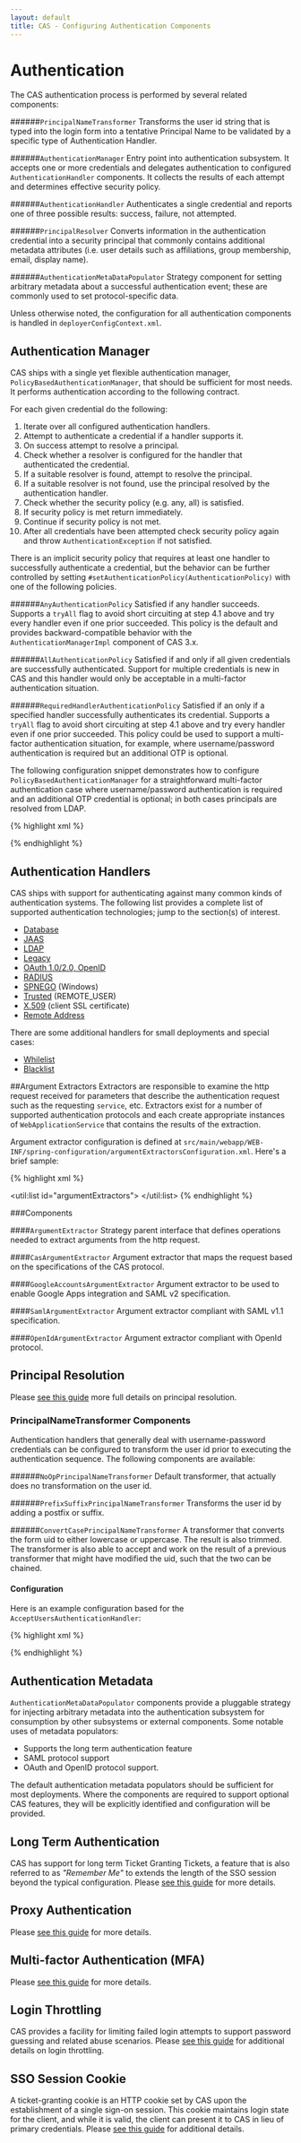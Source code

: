 ```yaml
---
layout: default
title: CAS - Configuring Authentication Components
---
```


# Authentication
The CAS authentication process is performed by several related components:

######`PrincipalNameTransformer`
Transforms the user id string that is typed into the login form into a tentative Principal Name to be
validated by a specific type of Authentication Handler.

######`AuthenticationManager`
Entry point into authentication subsystem. It accepts one or more credentials and delegates authentication to
configured `AuthenticationHandler` components. It collects the results of each attempt and determines effective
security policy.

######`AuthenticationHandler`
Authenticates a single credential and reports one of three possible results: success, failure, not attempted.

######`PrincipalResolver`
Converts information in the authentication credential into a security principal that commonly contains additional
metadata attributes (i.e. user details such as affiliations, group membership, email, display name).

######`AuthenticationMetaDataPopulator`
Strategy component for setting arbitrary metadata about a successful authentication event; these are commonly used
to set protocol-specific data.

Unless otherwise noted, the configuration for all authentication components is handled in `deployerConfigContext.xml`.

## Authentication Manager
CAS ships with a single yet flexible authentication manager, `PolicyBasedAuthenticationManager`, that should be
sufficient for most needs. It performs authentication according to the following contract.

For each given credential do the following:

1. Iterate over all configured authentication handlers.
2. Attempt to authenticate a credential if a handler supports it.
3. On success attempt to resolve a principal.
  1. Check whether a resolver is configured for the handler that authenticated the credential.
  2. If a suitable resolver is found, attempt to resolve the principal.
  3. If a suitable resolver is not found, use the principal resolved by the authentication handler.
4. Check whether the security policy (e.g. any, all) is satisfied.
  1. If security policy is met return immediately.
  2. Continue if security policy is not met.
5. After all credentials have been attempted check security policy again and throw `AuthenticationException`
if not satisfied.

There is an implicit security policy that requires at least one handler to successfully authenticate a credential,
but the behavior can be further controlled by setting `#setAuthenticationPolicy(AuthenticationPolicy)`
with one of the following policies.


######`AnyAuthenticationPolicy`
Satisfied if any handler succeeds. Supports a `tryAll` flag to avoid short circuiting at step 4.1 above and try every
handler even if one prior succeeded. This policy is the default and provides backward-compatible behavior with the
`AuthenticationManagerImpl` component of CAS 3.x.


######`AllAuthenticationPolicy`
Satisfied if and only if all given credentials are successfully authenticated. Support for multiple credentials is
new in CAS and this handler would only be acceptable in a multi-factor authentication situation.


######`RequiredHandlerAuthenticationPolicy`
Satisfied if an only if a specified handler successfully authenticates its credential. Supports a `tryAll` flag to
avoid short circuiting at step 4.1 above and try every handler even if one prior succeeded. This policy could be
used to support a multi-factor authentication situation, for example, where username/password authentication is
required but an additional OTP is optional.

The following configuration snippet demonstrates how to configure `PolicyBasedAuthenticationManager` for a
straightforward multi-factor authentication case where username/password authentication is required and an additional OTP credential is optional; in both cases principals are resolved from LDAP.

{% highlight xml %}
<bean id="passwordHandler"
      class="org.jasig.cas.authentication.LdapAuthenticationHandler">
      <!-- Details elided for simplicity -->
</bean>

<bean id="oneTimePasswordHandler"
      class="com.example.cas.authentication.CustomOTPAuthenticationHandler"
      p:name="oneTimePasswordHandler" />

<bean id="authenticationPolicy"
      class="org.jasig.cas.authentication.RequiredHandlerAuthenticationPolicyFactory"
      c:requiredHandlerName="passwordHandler"
      p:tryAll="true" />

<bean id="ldapPrincipalResolver"
      class="org.jasig.cas.authentication.principal.CredentialsToLdapAttributePrincipalResolver">
      <!-- Details elided for simplicity -->
</bean>

<bean id="authenticationManager"
      class="org.jasig.cas.authentication.PolicyBasedAuthenticationManager"
      p:authenticationPolicy-ref="authenticationPolicy">
  <constructor-arg>
    <map>
      <entry key-ref="passwordHandler" value-ref="ldapPrincipalResolver"/>
      <entry key-ref="oneTimePasswordHandler" value-ref="ldapPrincipalResolver" />
    </map>
  </constructor-arg>
  <property name="authenticationMetaDataPopulators">
    <list>
      <bean class="org.jasig.cas.authentication.SuccessfulHandlerMetaDataPopulator" />
    </list>
  </property>
</bean>
{% endhighlight %}

## Authentication Handlers
CAS ships with support for authenticating against many common kinds of authentication systems.
The following list provides a complete list of supported authentication technologies; jump to the section(s) of
interest.

* [Database](Database-Authentication.html)
* [JAAS](JAAS-Authentication.html)
* [LDAP](LDAP-Authentication.html)
* [Legacy](Legacy-Authentication.html)
* [OAuth 1.0/2.0, OpenID](OAuth-OpenId-Authentication.html)
* [RADIUS](RADIUS-Authentication.html)
* [SPNEGO](SPNEGO-Authentication.html) (Windows)
* [Trusted](Trusted-Authentication.html) (REMOTE_USER)
* [X.509](X509-Authentication.html) (client SSL certificate)
* [Remote Address](Remote-Address-Authentication.html)


There are some additional handlers for small deployments and special cases:

* [Whilelist](Whitelist-Authentication.html)
* [Blacklist](Blacklist-Authentication.html)


##Argument Extractors
Extractors are responsible to examine the http request received for parameters that describe the authentication request such as the requesting `service`, etc. Extractors exist for a number of supported authentication protocols and each create appropriate instances of `WebApplicationService` that contains the results of the extraction. 

Argument extractor configuration is defined at `src/main/webapp/WEB-INF/spring-configuration/argumentExtractorsConfiguration.xml`. Here's a brief sample:

{% highlight xml %}
<bean id="casArgumentExtractor"	class="org.jasig.cas.web.support.CasArgumentExtractor" />

<util:list id="argumentExtractors">
	<ref bean="casArgumentExtractor" />
</util:list>
{% endhighlight %}


###Components

####`ArgumentExtractor`
Strategy parent interface that defines operations needed to extract arguments from the http request.


####`CasArgumentExtractor`
Argument extractor that maps the request based on the specifications of the CAS protocol.


####`GoogleAccountsArgumentExtractor`
Argument extractor to be used to enable Google Apps integration and SAML v2 specification.


####`SamlArgumentExtractor`
Argument extractor compliant with SAML v1.1 specification.


####`OpenIdArgumentExtractor`
Argument extractor compliant with OpenId protocol.


## Principal Resolution
Please [see this guide](Configuring-Principal-Resolution.html) more full details on principal resolution.

### PrincipalNameTransformer Components
Authentication handlers that generally deal with username-password credentials
can be configured to transform the user id prior to executing the authentication sequence. The following components are available:

######`NoOpPrincipalNameTransformer`
Default transformer, that actually does no transformation on the user id.

######`PrefixSuffixPrincipalNameTransformer`
Transforms the user id by adding a postfix or suffix.

######`ConvertCasePrincipalNameTransformer`
A transformer that converts the form uid to either lowercase or uppercase. The result is also trimmed. The transformer is also able
to accept and work on the result of a previous transformer that might have modified the uid, such that the two can be chained.

#### Configuration
Here is an example configuration based for the `AcceptUsersAuthenticationHandler`:

{% highlight xml %}
<bean id="primaryAuthenticationHandler"
    class="org.jasig.cas.authentication.AcceptUsersAuthenticationHandler"
    p:principalNameTransformer-ref="convertCasePrincipalNameTransformer">
    <property name="users">
        <map>
            <entry key="casuser" value="Mellon"/>
        </map>
    </property>
</bean>

<bean id="convertCasePrincipalNameTransformer" class="org.jasig.cas.authentication.handler.ConvertCasePrincipalNameTransformer"
p:toUpperCase="true" />

{% endhighlight %}

## Authentication Metadata
`AuthenticationMetaDataPopulator` components provide a pluggable strategy for injecting arbitrary metadata into the
authentication subsystem for consumption by other subsystems or external components. Some notable uses of metadata
populators:

* Supports the long term authentication feature
* SAML protocol support
* OAuth and OpenID protocol support.

The default authentication metadata populators should be sufficient for most deployments. Where the components are
required to support optional CAS features, they will be explicitly identified and configuration will be provided.

## Long Term Authentication
CAS has support for long term Ticket Granting Tickets, a feature that is also referred to as _"Remember Me"_
to extends the length of the SSO session beyond the typical configuration.
Please [see this guide](Configuring-LongTerm-Authentication.html) for more details.

## Proxy Authentication
Please [see this guide](Configuring-Proxy-Authentication.html) for more details.

## Multi-factor Authentication (MFA)
Please [see this guide](Configuring-Multifactor-Authentication.html) for more details.

## Login Throttling
CAS provides a facility for limiting failed login attempts to support password guessing and related abuse scenarios.
Please [see this guide](Configuring-Authentication-Throttling.html) for additional details on login throttling.

## SSO Session Cookie
A ticket-granting cookie is an HTTP cookie set by CAS upon the establishment of a single sign-on session. 
This cookie maintains login state for the client, and while it is valid, the client can present it to CAS in lieu of primary credentials.
Please [see this guide](Configuring-SSO-Session-Cookie.html) for additional details.
